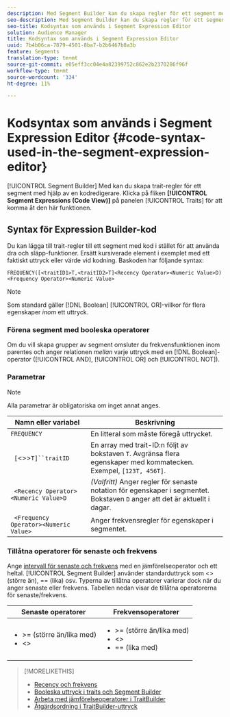 ```yaml
---
description: Med Segment Builder kan du skapa regler för ett segment med hjälp av en kodredigerare. Klicka på fliken Segmentuttryck (kodvyn) på panelen Traits för att komma åt den här funktionen.
seo-description: Med Segment Builder kan du skapa regler för ett segment med hjälp av en kodredigerare. Klicka på fliken Segmentuttryck (kodvyn) på panelen Traits för att komma åt den här funktionen.
seo-title: Kodsyntax som används i Segment Expression Editor
solution: Audience Manager
title: Kodsyntax som används i Segment Expression Editor
uuid: 7b4b06ca-7879-4501-8ba7-b2b6467b8a3b
feature: Segments
translation-type: tm+mt
source-git-commit: e05eff3cc04e4a82399752c862e2b2370286f96f
workflow-type: tm+mt
source-wordcount: '334'
ht-degree: 11%

---
```



# Kodsyntax som används i Segment Expression Editor {#code-syntax-used-in-the-segment-expression-editor}

[!UICONTROL Segment Builder] Med kan du skapa trait-regler för ett segment med hjälp av en kodredigerare. Klicka på fliken **[!UICONTROL Segment Expressions (Code View)]** på panelen [!UICONTROL Traits] för att komma åt den här funktionen.

## Syntax för Expression Builder-kod

Du kan lägga till trait-regler till ett segment med kod i stället för att använda dra och släpp-funktioner. Ersätt kursiverade element i exemplet med ett faktiskt uttryck eller värde vid kodning. Baskoden har följande syntax:

```
FREQUENCY([<traitID1>T,<traitID2>T]<Recency Operator><Numeric Value>D)
<Frequency Operator><Numeric Value>
```

>[!NOTE]
>
>Som standard gäller [!DNL Boolean] [!UICONTROL OR]-villkor för flera egenskaper *inom* ett uttryck.

### Förena segment med booleska operatorer

Om du vill skapa grupper av segment omsluter du frekvensfunktionen inom parentes och anger relationen *mellan* varje uttryck med en [!DNL Boolean]-operator ([!UICONTROL AND], [!UICONTROL OR] och [!UICONTROL NOT]).

### Parametrar

>[!NOTE]
>
>Alla parametrar är obligatoriska om inget annat anges.

| Namn eller variabel | Beskrivning |
|---|---|
| `FREQUENCY` | En litteral som måste föregå uttrycket. |
| ` [`&lt;>>`T]``traitID` | En array med trait-ID:n följt av bokstaven `T`. Avgränsa flera egenskaper med kommatecken. Exempel, `[123T, 456T]`. |
| ` <Recency Operator><Numeric Value>D` | *(Valfritt)* Anger regler för senaste notation för egenskaper i segmentet. Bokstaven `D` anger att det är aktuellt i dagar. |
| ` <Frequency Operator><Numeric Value>` | Anger frekvensregler för egenskaper i segmentet. |

### Tillåtna operatorer för senaste och frekvens

Ange [intervall för senaste och frekvens](../../features/segments/recency-and-frequency.md) med en jämförelseoperator och ett heltal. [!UICONTROL Segment Builder] använder standarduttryck som  &lt;> (större än), == (lika) osv. Typerna av tillåtna operatorer varierar dock när du anger senaste eller frekvens. Tabellen nedan visar de tillåtna operatorerna för senaste/frekvens.

<table id="table_2F92617CB472442BA5639E24DB4E43D3"> 
 <thead> 
  <tr> 
   <th colname="col1" class="entry"> Senaste operatorer </th> 
   <th colname="col2" class="entry"> Frekvensoperatorer </th> 
  </tr> 
 </thead>
 <tbody> 
  <tr> 
   <td colname="col1"> 
    <ul id="ul_66D11A34097648A997BA5C6CCC38503A"> 
     <li id="li_EA0B607E58834E62B427C0B7626C2BD1">&gt;= (större än/lika med) </li> 
     <li id="li_CFE3D2DBEF424093A0497A70324D5B31">&lt;&gt; </li> 
    </ul> </td> 
   <td colname="col2"> 
    <ul id="ul_A5A38BCD71B844F0B5FB28256069F87E"> 
     <li id="li_EA17C353214E4C2EA2B70169C94A2E53">&gt;= (större än/lika med) </li> 
     <li id="li_87CE5CCC6B44446BB2FD0AAD47712368">&lt;&gt; </li> 
     <li id="li_7E922AEF3A524E78A18A9F6ECBF7460B">== (lika med) </li> 
    </ul> </td> 
  </tr> 
 </tbody> 
</table>

>[!MORELIKETHIS]
>
>* [Recency och frekvens](../../features/segments/recency-and-frequency.md)
>* [Booleska uttryck i traits och Segment Builder](../../reference/boolean-expressions-tsb.md)
>* [Arbeta med jämförelseoperatorer i TraitBuilder](../../features/traits/trait-comparison-operators.md)
>* [Åtgärdsordning i TraitBuilder-uttryck](../../features/traits/trait-operator-precedence.md)

